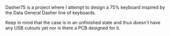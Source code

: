Dasher75 is a project where I attempt to design a 75% keyboard inspired by the Data General Dasher line of keyboards. 

Keep in mind that the case is in an unfinished state and thus doesn't have any USB cutouts yet nor is there a PCB designed for it.

